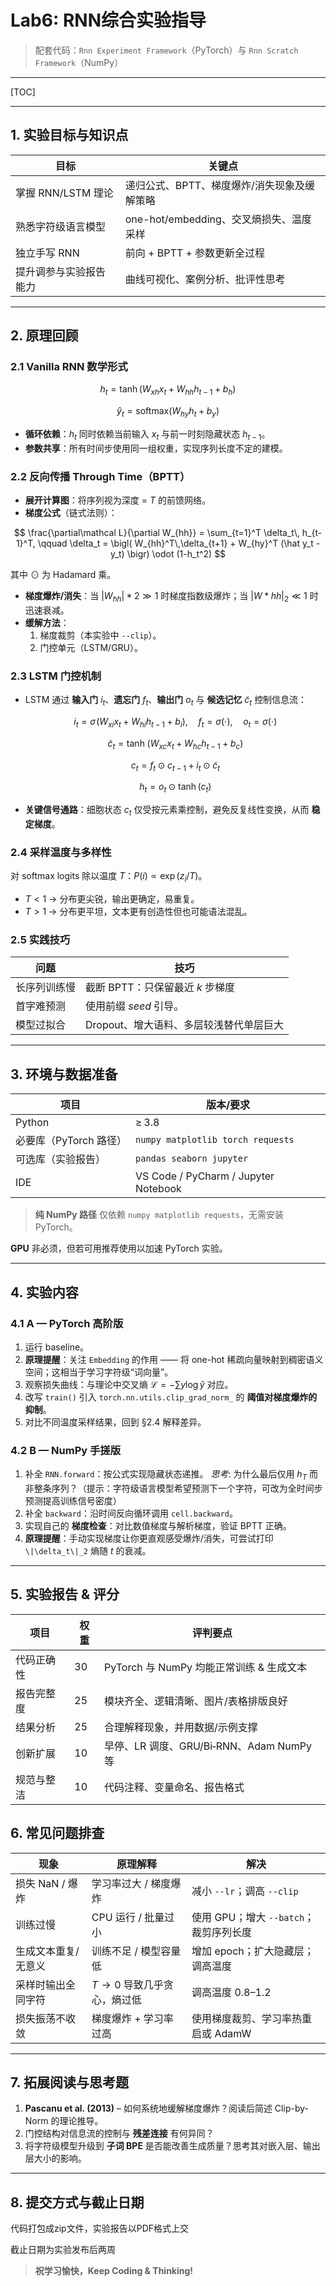 # Lab6: RNN综合实验指导

> 配套代码：`Rnn Experiment Framework`（PyTorch）与 `Rnn Scratch Framework`（NumPy）

------

[TOC]

------

## 1. 实验目标与知识点

| 目标                   | 关键点                                      |
| ---------------------- | ------------------------------------------- |
| 掌握 RNN/LSTM 理论     | 递归公式、BPTT、梯度爆炸/消失现象及缓解策略 |
| 熟悉字符级语言模型     | one-hot/embedding、交叉熵损失、温度采样     |
| 独立手写 RNN           | 前向 + BPTT + 参数更新全过程                |
| 提升调参与实验报告能力 | 曲线可视化、案例分析、批评性思考            |

------

## 2. 原理回顾

### 2.1 Vanilla RNN 数学形式

$$h_t = \tanh( W_{xh} x_t + W_{hh} h_{t-1} + b_h )$$

$$\hat y_t = \mathrm{softmax}( W_{hy} h_t + b_y )$$

- **循环依赖**：$h_t$ 同时依赖当前输入 $x_t$ 与前一时刻隐藏状态 $h_{t-1}$。
- **参数共享**：所有时间步使用同一组权重，实现序列长度不定的建模。

### 2.2 反向传播 Through Time（BPTT）

- **展开计算图**：将序列视为深度 = $T$ 的前馈网络。
- **梯度公式**（链式法则）：

$$
\frac{\partial\mathcal L}{\partial W_{hh}} = \sum_{t=1}^T \delta_t\, h_{t-1}^T, \qquad
\delta_t = \bigl( W_{hh}^T\,\delta_{t+1} + W_{hy}^T (\hat y_t - y_t) \bigr) \odot (1-h_t^2)
$$

其中 $\odot$ 为 Hadamard 乘。

- **梯度爆炸/消失**：当 $|W_{hh}|*2 \gg 1$ 时梯度指数级爆炸；当 $|W*{hh}|_2 \ll 1$ 时迅速衰减。
- **缓解方法**：
  1. 梯度裁剪（本实验中 `--clip`）。
  2. 门控单元（LSTM/GRU）。

### 2.3 LSTM 门控机制

- LSTM 通过 **输入门** $i_t$、**遗忘门** $f_t$、**输出门** $o_t$ 与 **候选记忆** $\tilde c_t$ 控制信息流：

  $$i_t = \sigma\!\bigl(W_{xi}x_t + W_{hi}h_{t-1}+b_i\bigr),
  \quad f_t = \sigma(\cdot),
  \quad o_t = \sigma(\cdot)$$

  $$\tilde c_t = \tanh\!\bigl(W_{xc}x_t + W_{hc}h_{t-1}+b_c\bigr)$$

  $$c_t = f_t \odot c_{t-1} + i_t \odot \tilde c_t$$

  $$h_t = o_t \odot \tanh(c_t)$$

- **关键信号通路**：细胞状态 $c_t$ 仅受按元素乘控制，避免反复线性变换，从而 **稳定梯度**。

### 2.4 采样温度与多样性

对 softmax logits 除以温度 $T$：$P(i) \propto \exp(z_i/T)$。

- $T<1$ → 分布更尖锐，输出更确定，易重复。
- $T>1$ → 分布更平坦，文本更有创造性但也可能语法混乱。

### 2.5 实践技巧

| 问题         | 技巧                                    |
| ------------ | --------------------------------------- |
| 长序列训练慢 | 截断 BPTT：只保留最近 $k$ 步梯度        |
| 首字难预测   | 使用前缀 *seed* 引导。                  |
| 模型过拟合   | Dropout、增大语料、多层较浅替代单层巨大 |

------

## 3. 环境与数据准备


| 项目                   | 版本/要求                            |
| ---------------------- | ------------------------------------ |
| Python                 | ≥ 3.8                                |
| 必要库（PyTorch 路径） | `numpy matplotlib torch requests`    |
| 可选库（实验报告）     | `pandas seaborn jupyter`             |
| IDE                    | VS Code / PyCharm / Jupyter Notebook |

> **纯 NumPy 路径** 仅依赖 `numpy matplotlib requests`，无需安装 PyTorch。

**GPU** 非必须，但若可用推荐使用以加速 PyTorch 实验。

------

## 4. 实验内容


### 4.1 A — PyTorch 高阶版

1. 运行 baseline。
2. **原理提醒**：关注 `Embedding` 的作用 —— 将 one-hot 稀疏向量映射到稠密语义空间；这相当于学习字符级“词向量”。
3. 观察损失曲线：与理论中交叉熵 $\mathcal L=-\sum y\log\hat y$ 对应。
4. 改写 `train()` 引入 `torch.nn.utils.clip_grad_norm_` 的 **阈值对梯度爆炸的抑制**。
5. 对比不同温度采样结果，回到 §2.4 解释差异。

### 4.2 B — NumPy 手搓版

1. 补全 `RNN.forward`：按公式实现隐藏状态递推。
    *思考*: 为什么最后仅用 $h_T$ 而非整条序列？（提示：字符级语言模型希望预测下一个字符，可改为全时间步预测提高训练信号密度）
2. 补全 `backward`：沿时间反向循环调用 `cell.backward`。
3. 实现自己的 **梯度检查**：对比数值梯度与解析梯度，验证 BPTT 正确。
4. **原理提醒**：手动实现梯度让你更直观感受爆炸/消失，可尝试打印 `\|\delta_t\|_2` 熵随 $t$ 的衰减。

------

## 5. 实验报告 & 评分

| 项目       | 权重 | 评判要点                                 |
| ---------- | ---- | ---------------------------------------- |
| 代码正确性 | 30   | PyTorch 与 NumPy 均能正常训练 & 生成文本 |
| 报告完整度 | 25   | 模块齐全、逻辑清晰、图片/表格排版良好    |
| 结果分析   | 25   | 合理解释现象，并用数据/示例支撑          |
| 创新扩展   | 10   | 早停、LR 调度、GRU/Bi‑RNN、Adam NumPy 等 |
| 规范与整洁 | 10   | 代码注释、变量命名、报告格式             |


## 6. 常见问题排查

| 现象               | 原理解释                     | 解决                               |
| ------------------ | ---------------------------- | ---------------------------------- |
| 损失 NaN / 爆炸     | 学习率过大 / 梯度爆炸 | 减小 `--lr`；调高 `--clip`             |
| 训练过慢            | CPU 运行 / 批量过小   | 使用 GPU；增大 `--batch`；裁剪序列长度 |
| 生成文本重复/无意义 | 训练不足 / 模型容量低 | 增加 epoch；扩大隐藏层；调高温度       |
| 采样时输出全同字符 | $T\to0$ 导致几乎贪心，熵过低 | 调高温度 0.8–1.2                   |
| 损失振荡不收敛     | 梯度爆炸 + 学习率过高        | 使用梯度裁剪、学习率热重启或 AdamW |

------

## 7. 拓展阅读与思考题

1. **Pascanu et al. (2013)** – 如何系统地缓解梯度爆炸？阅读后简述 Clip-by-Norm 的理论推导。
2. 门控结构对信息流的控制与 **残差连接** 有何异同？
3. 将字符级模型升级到 **子词 BPE** 是否能改善生成质量？思考其对嵌入层、输出层大小的影响。

------

## 8. 提交方式与截止日期

代码打包成zip文件，实验报告以PDF格式上交

截止日期为实验发布后两周

> **祝学习愉快，Keep Coding & Thinking!**

